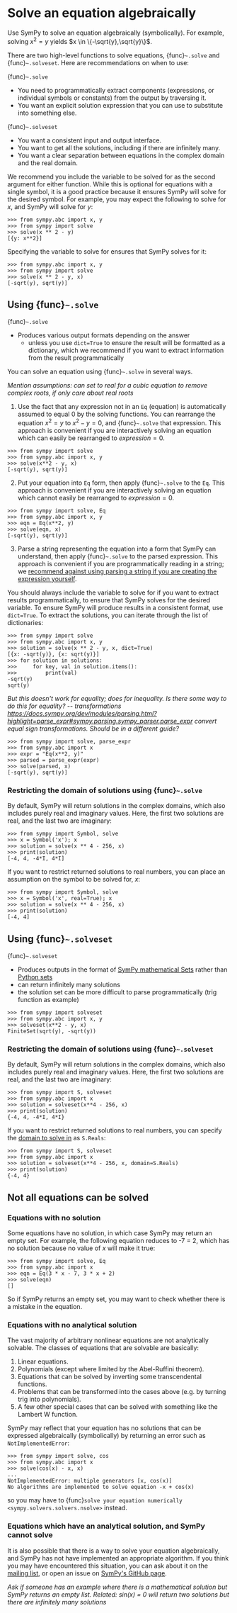 # Solve an equation algebraically

Use SymPy to solve an equation algebraically (symbolically). For example, solving $x^2 = y$ yields $x \in \{-\sqrt{y},\sqrt{y}\}$.

There are two high-level functions to solve equations, {func}`~.solve` and {func}`~.solveset`. Here are recommendations on when to use:

{func}`~.solve`
- You need to programmatically extract components (expressions, or individual symbols or constants) from the output by traversing it.
- You want an explicit solution expression that you can use to substitute into something else.

{func}`~.solveset`
- You want a consistent input and output interface.
- You want to get all the solutions, including if there are infinitely many.
- You want a clear separation between equations in the complex domain and the real domain.

We recommend you include the variable to be solved for as the second argument for either function. While this is optional for equations with a single symbol, it is a good practice because it ensures SymPy will solve for the desired symbol. For example, you may expect the following to solve for $x$, and SymPy will solve for $y$:

```
>>> from sympy.abc import x, y
>>> from sympy import solve
>>> solve(x ** 2 - y)
[{y: x**2}]
```

Specifying the variable to solve for ensures that SymPy solves for it:

```
>>> from sympy.abc import x, y
>>> from sympy import solve
>>> solve(x ** 2 - y, x)
[-sqrt(y), sqrt(y)]
```

## Using {func}`~.solve`

{func}`~.solve`
- Produces various output formats depending on the answer
    - unless you use `dict=True` to ensure the result will be formatted as a dictionary, which we recommend if you want to extract information from the result programmatically

You can solve an equation using {func}`~.solve` in several ways.

*Mention assumptions: can set to real for a cubic equation to remove complex roots, if only care about real roots*

1. Use the fact that any expression not in an `Eq` (equation) is automatically assumed to equal 0 by the solving functions. You can rearrange the equation $x^2 = y$ to $x^2 - y = 0$, and {func}`~.solve` that expression. This approach is convenient if you are interactively solving an equation which can easily be rearranged to $expression = 0$.

```
>>> from sympy import solve
>>> from sympy.abc import x, y
>>> solve(x**2 - y, x)
[-sqrt(y), sqrt(y)]
```

2. Put your equation into `Eq` form, then apply {func}`~.solve` to the `Eq`. This approach is convenient if you are interactively solving an equation which cannot easily be rearranged to $expression = 0$.

```
>>> from sympy import solve, Eq
>>> from sympy.abc import x, y
>>> eqn = Eq(x**2, y)
>>> solve(eqn, x)
[-sqrt(y), sqrt(y)]
```

3. Parse a string representing the equation into a form that SymPy can understand, then apply {func}`~.solve` to the parsed expression.  This approach is convenient if you are programmatically reading in a string; we [recommend against using parsing a string if you are creating the expression yourself](https://github.com/sympy/sympy/wiki/Idioms-and-Antipatterns#strings-as-input).

You should always include the variable to solve for if you want to extract results programmatically, to ensure that SymPy solves for the desired variable. To ensure SymPy will produce results in a consistent format, use `dict=True`. To extract the solutions, you can iterate through the list of dictionaries:

```
>>> from sympy import solve
>>> from sympy.abc import x, y
>>> solution = solve(x ** 2 - y, x, dict=True)
[{x: -sqrt(y)}, {x: sqrt(y)}]
>>> for solution in solutions:
>>>     for key, val in solution.items():
>>>         print(val)
-sqrt(y)
sqrt(y)
```

*But this doesn't work for equality; does for inequality. Is there some way to do this for equality? -- transformations https://docs.sympy.org/dev/modules/parsing.html?highlight=parse_expr#sympy.parsing.sympy_parser.parse_expr convert equal sign transformations. Should be in a different guide?*



```
>>> from sympy import solve, parse_expr
>>> from sympy.abc import x
>>> expr = "Eq(x**2, y)"
>>> parsed = parse_expr(expr)
>>> solve(parsed, x)
[-sqrt(y), sqrt(y)]
```

### Restricting the domain of solutions using {func}`~.solve`

By default, SymPy will return solutions in the complex domains, which also includes purely real and imaginary values. Here, the first two solutions are real, and the last two are imaginary:

```
>>> from sympy import Symbol, solve
>>> x = Symbol('x'); x
>>> solution = solve(x ** 4 - 256, x)
>>> print(solution)
[-4, 4, -4*I, 4*I]
```

If you want to restrict returned solutions to real numbers, you can place an assumption on the symbol to be solved for, $x$:

```
>>> from sympy import Symbol, solve
>>> x = Symbol('x', real=True); x
>>> solution = solve(x ** 4 - 256, x)
>>> print(solution)
[-4, 4]
```

## Using {func}`~.solveset`

{func}`~.solveset`
- Produces outputs in the format of [SymPy mathematical Sets](https://docs.sympy.org/dev/modules/sets.html?highlight=sets#module-sympy.sets.sets) rather than [Python sets](https://docs.python.org/3/library/stdtypes.html#set)
- can return infinitely many solutions
- the solution set can be more difficult to parse programmatically (trig function as example)

```
>>> from sympy import solveset
>>> from sympy.abc import x, y
>>> solveset(x**2 - y, x)
FiniteSet(sqrt(y), -sqrt(y))
```

### Restricting the domain of solutions using {func}`~.solveset`

By default, SymPy will return solutions in the complex domains, which also includes purely real and imaginary values. Here, the first two solutions are real, and the last two are imaginary:

```
>>> from sympy import S, solveset
>>> from sympy.abc import x
>>> solution = solveset(x**4 - 256, x)
>>> print(solution)
{-4, 4, -4*I, 4*I}
```

If you want to restrict returned solutions to real numbers, you can specify the [domain to solve in](https://docs.sympy.org/dev/modules/solvers/solveset.html?highlight=solveset#what-is-this-domain-argument-about) as `S.Reals`:

```
>>> from sympy import S, solveset
>>> from sympy.abc import x
>>> solution = solveset(x**4 - 256, x, domain=S.Reals)
>>> print(solution)
{-4, 4}
```

## Not all equations can be solved

### Equations with no solution

Some equations have no solution, in which case SymPy may return an empty set. For example, the following equation reduces to -7 = 2, which has no solution because no value of $x$ will make it true:

```
>>> from sympy import solve, Eq
>>> from sympy.abc import x
>>> eqn = Eq(3 * x - 7, 3 * x + 2)
>>> solve(eqn)
[]
```

So if SymPy returns an empty set, you may want to check whether there is a mistake in the equation.

### Equations with no analytical solution

The vast majority of arbitrary nonlinear equations are not analytically solvable. The classes of equations that are solvable are basically:
1. Linear equations.
2. Polynomials (except where limited by the Abel-Ruffini theorem).
3. Equations that can be solved by inverting some transcendental functions.
4. Problems that can be transformed into the cases above (e.g. by turning trig into polynomials).
5. A few other special cases that can be solved with something like the Lambert W function.

SymPy may reflect that your equation has no solutions that can be expressed algebraically (symbolically) by returning an error such as `NotImplementedError`:

```
>>> from sympy import solve, cos
>>> from sympy.abc import x
>>> solve(cos(x) - x, x)
...
NotImplementedError: multiple generators [x, cos(x)]
No algorithms are implemented to solve equation -x + cos(x)
```

so you may have to {func}`solve your equation numerically <sympy.solvers.solvers.nsolve>` instead.

### Equations which have an analytical solution, and SymPy cannot solve

It is also possible that there is a way to solve your equation algebraically, and SymPy has not have implemented an appropriate algorithm. If you think you may have encountered this situation, you can ask about it on the [mailing list](https://groups.google.com/g/sympy), or open an issue on [SymPy's GitHub page](https://github.com/sympy/sympy/issues).

*Ask if someone has an example where there is a mathematical solution but SymPy returns an empty list. Related: sin(x) = 0 will return two solutions but there are infinitely many solutions*